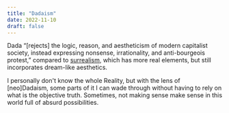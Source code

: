 ```yaml
---
title: "Dadaism"
date: 2022-11-10
draft: false
---
```


Dada “[rejects] the logic, reason, and aestheticism
of modern capitalist society,
instead expressing nonsense, irrationality,
and anti-bourgeois protest,”
compared to [surrealism](/surrealism),
which has more real elements, but still incorporates
dream-like aesthetics.

I personally don't know the whole Reality, but with the lens of
[neo]Dadaism, some parts of it I can wade through without having to rely
on what is the objective truth. Sometimes, not making sense make sense
in this world full of absurd possibilities.
